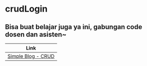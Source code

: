 # crudLogin

## Bisa buat belajar juga ya ini, gabungan code dosen dan asisten~
| Link  |
| ------------- |
| [Simple Blog - CRUD](https://github.com/shafilahaf/simpleBlog)  |

